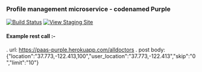 ### Profile management microservice - codenamed Purple
[![Build Status](https://travis-ci.org/airavata-courses/MayDay.svg?branch=develop-microservice-purple)](https://travis-ci.org/airavata-courses/MayDay)
[![View Staging Site](https://img.shields.io/badge/staging-online-brightgreen.svg)](https://paas-purple.herokuapp.com/test)

#### Example rest call :-
 . url: https://paas-purple.herokuapp.com/alldoctors
 . post body: {"location":"37.773,-122.413,100","user_location":"37.773,-122.413","skip":"0","limit":"10"}



